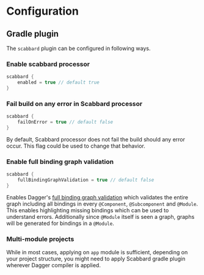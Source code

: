 # Configuration

## Gradle plugin

The `scabbard` plugin can be configured in following ways.

### Enable scabbard processor

```groovy
scabbard {
    enabled = true // default true
}
```

### Fail build on any error in Scabbard processor

```groovy
scabbard {
    failOnError = true // default false
}
```

By default, Scabbard processor does not fail the build should any error occur. This flag could be used to change that behavior.

### Enable full binding graph validation

```groovy
scabbard {
    fullBindingGraphValidation = true // default false
}
```

Enables Dagger's [full binding graph validation](https://dagger.dev/compiler-options.html#full-binding-graph-validation) which validates the entire graph including all bindings in every `@Component`, `@Subcomponent` and `@Module`. This enables highlighting missing bindings which can be used to understand errors. Additionally since `@Module` itself is seen a graph, graphs will be generated for bindings in a `@Module`.

### Multi-module projects

While in most cases, applying on `app` module is sufficient, depending on your project structure, you might need to apply Scabbard gradle plugin wherever Dagger compiler is applied.